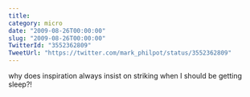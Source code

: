 ```yaml
---
title: 
category: micro
date: "2009-08-26T00:00:00"
slug: "2009-08-26T00:00:00"
TwitterId: "3552362809"
TweetUrl: "https://twitter.com/mark_philpot/status/3552362809"
---
```


why does inspiration always insist on striking when I should be getting sleep?!
